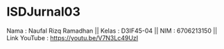 # ISDJurnal03

Nama  : Naufal Rizq Ramadhan ||
Kelas : D3IF45-04 ||
NIM   : 6706213150 ||
Link YouTube : https://youtu.be/V7N3Lc49UzI

